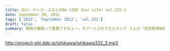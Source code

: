 ```yaml
---
title: 石川・ホンマ・ぶるんのBe-SIDE Your Life! vol.332-3
date: September 28, 2012
tags: ['2012', 'September 2012', 'vol.332']
draft: false
summary: 納税の義務って重要ですねぇ～。タブーとされてきたホンマ さんの「住民税滞納問題」。国会議員だったら１００％辞職に 追い込まれていますな。ＮＡＭＡＥ
---
```


http://project-phi.ddo.jp/ishikawa/ishikawa332_3.mp3